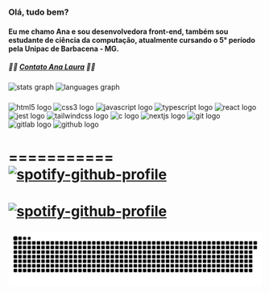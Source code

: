 ### Olá, tudo bem?
#### Eu me chamo Ana e sou desenvolvedora front-end, também sou estudante de ciência da computação, atualmente cursando o 5° período pela Unipac de Barbacena - MG.
##### 👩‍💻 [Contato Ana Laura](https://alofrrr.github.io/Card-AnaLaura-RGB/) 👩‍💻

###
<div align="flex-start">
  <img src="https://github-readme-stats.vercel.app/api?hide_title=false&hide_rank=false&show_icons=true&include_all_commits=true&count_private=true&disable_animations=false&theme=dracula&locale=pt-br&hide_border=false&username=alofrrr" height="150" alt="stats graph"  />
  <img src="https://github-readme-stats.vercel.app/api/top-langs?locale=pt-br&hide_title=false&layout=compact&card_width=320&langs_count=5&theme=dracula&hide_border=false&username=alofrrr" height="150" alt="languages graph"  />
</div>

###
<div align="flex-start">
  <img src="https://cdn.jsdelivr.net/gh/devicons/devicon/icons/html5/html5-original.svg" height="46" width="62" alt="html5 logo"  />
  <img src="https://cdn.jsdelivr.net/gh/devicons/devicon/icons/css3/css3-original.svg" height="46" width="62" alt="css3 logo"  />
  <img src="https://cdn.jsdelivr.net/gh/devicons/devicon/icons/javascript/javascript-original.svg" height="46" width="62" alt="javascript logo"  />
  <img src="https://cdn.jsdelivr.net/gh/devicons/devicon/icons/typescript/typescript-original.svg" height="46" width="62" alt="typescript logo"  />
  <img src="https://cdn.jsdelivr.net/gh/devicons/devicon/icons/react/react-original.svg" height="46" width="62" alt="react logo"  />
  <img src="https://cdn.jsdelivr.net/gh/devicons/devicon/icons/jest/jest-plain.svg" height="46" width="62" alt="jest logo"  />
  <img src="https://cdn.jsdelivr.net/gh/devicons/devicon/icons/tailwindcss/tailwindcss-original-wordmark.svg" height="46" width="62" alt="tailwindcss logo"  />
  <img src="https://cdn.jsdelivr.net/gh/devicons/devicon/icons/c/c-original.svg" height="46" width="62" alt="c logo"  />
  <img src="https://cdn.jsdelivr.net/gh/devicons/devicon/icons/nextjs/nextjs-original.svg" height="46" width="62" alt="nextjs logo"  />
  <img src="https://cdn.jsdelivr.net/gh/devicons/devicon/icons/git/git-original.svg" height="46" width="62" alt="git logo"  />
  <img src="https://cdn.jsdelivr.net/gh/devicons/devicon/icons/gitlab/gitlab-original.svg" height="46" width="62" alt="gitlab logo"  />
  <img src="https://cdn.jsdelivr.net/gh/devicons/devicon/icons/github/github-original.svg" height="46" width="62" alt="github logo"  />
</div>


===========
[![spotify-github-profile](https://spotify-github-profile.vercel.app/api/view?uid=21r2m7lynhuym3ccifqdwl5wi&cover_image=true&theme=novatorem&bar_color=ffffff&bar_color_cover=true)](https://github.com/kittinan/spotify-github-profile)
========
[![spotify-github-profile](https://spotify-github-profile.vercel.app/api/view?uid=21r2m7lynhuym3ccifqdwl5wi&cover_image=true&theme=novatorem&bar_color=ffffff&bar_color_cover=true)](https://github.com/kittinan/spotify-github-profile)
===========
###
![Snake animation](https://github.com/alofrrr/alofrrr/blob/output/github-contribution-grid-snake.svg)
